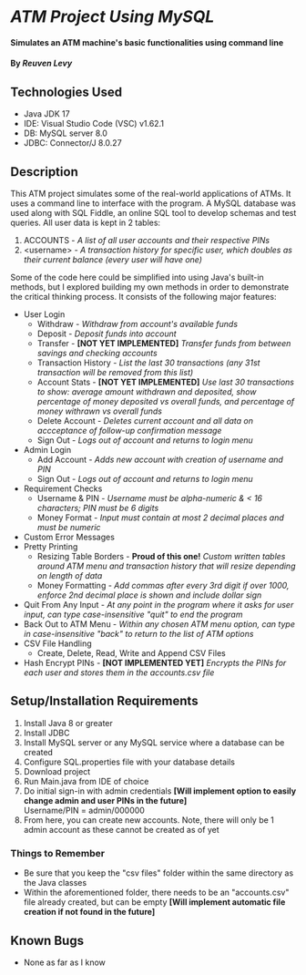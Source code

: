# _ATM Project Using MySQL_

#### Simulates an ATM machine's basic functionalities using command line

#### By _**Reuven Levy**_

## Technologies Used

* Java JDK 17
* IDE: Visual Studio Code (VSC) v1.62.1
* DB: MySQL server 8.0
* JDBC: Connector/J 8.0.27

## Description

This ATM project simulates some of the real-world applications of ATMs. It uses a command line to interface with the program. A MySQL database was used along with 
SQL Fiddle, an online SQL tool to develop schemas and test queries. All user data is kept in 2 tables:<br>
  1. ACCOUNTS - _A list of all user accounts and their respective PINs_
  2. \<username\> - _A transaction history for specific user, which doubles as their current balance (every user will have one)_

Some of the code here could be simplified into using Java's built-in methods, but I explored building my own methods in order to demonstrate the critical thinking
process. It consists of the following major features:
* User Login
  * Withdraw              - _Withdraw from account's available funds_
  * Deposit               - _Deposit funds into account_
  * Transfer              - **[NOT YET IMPLEMENTED]** _Transfer funds from between savings and checking accounts_
  * Transaction History   - _List the last 30 transactions (any 31st transaction will be removed from this list)_
  * Account Stats         - **[NOT YET IMPLEMENTED]** _Use last 30 transactions to show: average amount withdrawn and deposited, show percentage of money deposited_
                            _vs overall funds, and percentage of money withrawn vs overall funds_
  * Delete Account        - _Deletes current account and all data on accceptance of follow-up confirmation message_
  * Sign Out              - _Logs out of account and returns to login menu_
* Admin Login
  * Add Account           - _Adds new account with creation of username and PIN_
  * Sign Out              - _Logs out of account and returns to login menu_
* Requirement Checks
  * Username & PIN        - _Username must be alpha-numeric & < 16 characters; PIN must be 6 digits_
  * Money Format          - _Input must contain at most 2 decimal places and must be numeric_
* Custom Error Messages
* Pretty Printing
  * Resizing Table Borders  - **Proud of this one!** _Custom written tables around ATM menu and transaction history that will resize depending on length of data_
  * Money Formatting        - _Add commas after every 3rd digit if over 1000, enforce 2nd decimal place is shown and include dollar sign_
* Quit From Any Input       - _At any point in the program where it asks for user input, can type case-insensitive "quit" to end the program_
* Back Out to ATM Menu      - _Within any chosen ATM menu option, can type in case-insensitive "back" to return to the list of ATM options_
* CSV File Handling
  * Create, Delete, Read, Write and Append CSV Files
* Hash Encrypt PINs         - **[NOT IMPLEMENTED YET]** _Encrypts the PINs for each user and stores them in the accounts.csv file_

## Setup/Installation Requirements

1. Install Java 8 or greater
2. Install JDBC
3. Install MySQL server or any MySQL service where a database can be created
4. Configure SQL.properties file with your database details
5. Download project
6. Run Main.java from IDE of choice
7. Do initial sign-in with admin credentials **[Will implement option to easily change admin and user PINs in the future]**<br>
Username/PIN  = admin/000000
8. From here, you can create new accounts. Note, there will only be 1 admin account as these cannot be created as of yet

### Things to Remember 
* Be sure that you keep the "csv files" folder within the same directory as the Java classes
* Within the aforementioned folder, there needs to be an "accounts.csv" file already created, but can be empty
**[Will implement automatic file creation if not found in the future]**

## Known Bugs

* None as far as I know
